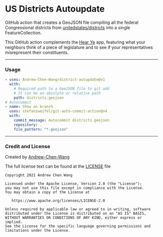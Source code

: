 # US Districts Autoupdate

GitHub action that creates a GeoJSON file
compiling all the federal Congressional districts from 
[unitedstates/districts](https://github.com/unitedstates/districts)
into a single FeatureCollection.

This GitHub action complements the [Hear Ye](https://hearye.us/)
app, featuring what your neighbors think of a piece of legislature
and to see if your representatives misrepresent their constituents.

---
### Usage

```yaml
- uses: Andrew-Chen-Wang/district-autupdate@v1
  with:
    # Required path to a GeoJSON file to git add
    # It can be an absolute or relative path
    path: districts.geojson
# Autocommit
- name: Show on branch
  uses: stefanzweifel/git-auto-commit-action@v4
  with:
    commit_message: Autocommit districts.geojson
    repository: .
    file_pattern: "*.geojson"
```

---

### Credit and License

Created by [Andrew-Chen-Wang](https://github.com/Andrew-Chen-Wang)

The full license text can be found at the [LICENSE](./LICENSE) file

```text
Copyright 2021 Andrew Chen Wang

Licensed under the Apache License, Version 2.0 (the "License");
you may not use this file except in compliance with the License.
You may obtain a copy of the License at

   https://www.apache.org/licenses/LICENSE-2.0

Unless required by applicable law or agreed to in writing, software
distributed under the License is distributed on an "AS IS" BASIS,
WITHOUT WARRANTIES OR CONDITIONS OF ANY KIND, either express or implied.
See the License for the specific language governing permissions and
limitations under the License.
```

